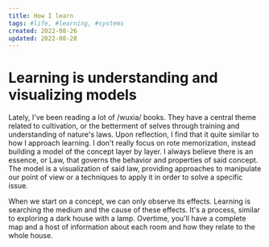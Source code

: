 ```yaml
---
title: How I learn
tags: #life, #learning, #systems
created: 2022-08-26
updated: 2022-08-28
---
```


# Learning is understanding and visualizing models

Lately, I've been reading a lot of /wuxia/ books. They have a central theme related to cultivation, or the betterment of selves through training and understanding of nature's laws. Upon reflection, I find that it quite similar to how I approach learning. I don't really focus on rote memorization, instead building a model of the concept layer by layer. I always believe there is an essence, or Law, that governs the behavior and properties of said concept. The model is a visualization of said law, providing approaches to manipulate our point of view or a techniques to apply it in order to solve a specific issue.

When we start on a concept, we can only observe its effects. Learning is searching the medium and the cause of these effects. It's a process, similar to exploring a dark house  with a lamp. Overtime, you'll have a complete map and a host of information about each room and how they relate to the whole house.